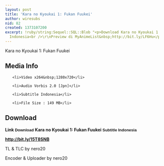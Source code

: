 ```yaml
---
layout: post
title: 'Kara no Kyoukai 1: Fukan Fuukei'
author: wiresubs
nid: 82
created: 1373107200
excerpt: !ruby/string:Sequel::SQL::Blob "<p>Download Kara no Kyoukai 1: Fukan Fuukei&nbsp;Subtitle
  Indonesia<br />\r\nPreview di MyAnimeList&nbsp;http://bit.ly/LF6Hu</p>\r\n"
---
```

<p class="rtecenter">Kara no Kyoukai 1: Fukan Fuukei</p>

<h2>Media Info</h2>

<ul>
	<li>Video x264&nbsp;1280x720</li>
	<li>Audio Vorbis 2.0 [Jpn]</li>
	<li>Subtitle Indonesia</li>
	<li>File Size : 149 MB</li>
</ul>

<h2>Download</h2>

<p><strong>Link&nbsp;<span style="background-color:rgb(255, 255, 255); font-family:sans-serif,arial,verdana,trebuchet ms; font-size:13px">Download&nbsp;</span>Kara no Kyoukai 1: Fukan Fuukei</strong><strong><span style="background-color:rgb(255, 255, 255); font-family:sans-serif,arial,verdana,trebuchet ms; font-size:13px">&nbsp;Subtitle&nbsp;Indonesia</span><br />
<strong><a href="http://bit.ly/15T8SNB">http://bit.ly/15T8SNB</a></strong></strong></p>

<p>TL &amp; TLC by nero20<br />
Encoder &amp; Uploader by nero20</p>
